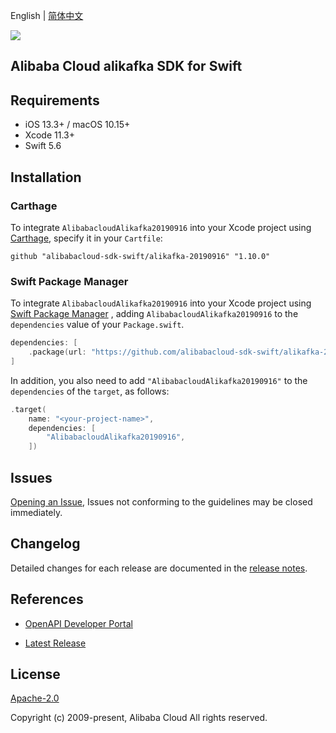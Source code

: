 English | [简体中文](README-CN.md)

![](https://aliyunsdk-pages.alicdn.com/icons/AlibabaCloud.svg)

## Alibaba Cloud alikafka SDK for Swift

## Requirements

- iOS 13.3+ / macOS 10.15+
- Xcode 11.3+
- Swift 5.6

## Installation

### Carthage

To integrate `AlibabacloudAlikafka20190916` into your Xcode project using [Carthage](https://github.com/Carthage/Carthage), specify it in your `Cartfile`:

```ogdl
github "alibabacloud-sdk-swift/alikafka-20190916" "1.10.0"
```

### Swift Package Manager

To integrate `AlibabacloudAlikafka20190916` into your Xcode project using [Swift Package Manager](https://swift.org/package-manager/) , adding `AlibabacloudAlikafka20190916` to the `dependencies` value of your `Package.swift`.

```swift
dependencies: [
    .package(url: "https://github.com/alibabacloud-sdk-swift/alikafka-20190916.git", from: "1.10.0")
]
```

In addition, you also need to add `"AlibabacloudAlikafka20190916"` to the `dependencies` of the `target`, as follows:

```swift
.target(
    name: "<your-project-name>",
    dependencies: [
        "AlibabacloudAlikafka20190916",
    ])
```

## Issues

[Opening an Issue](https://github.com/alibabacloud-sdk-swift/alikafka-20190916/issues/new), Issues not conforming to the guidelines may be closed immediately.

## Changelog

Detailed changes for each release are documented in the [release notes](./ChangeLog.txt).

## References

* [OpenAPI Developer Portal](https://next.api.alibabacloud.com/home)
- [Latest Release](https://github.com/alibabacloud-sdk-swift/alikafka-20190916)

## License

[Apache-2.0](http://www.apache.org/licenses/LICENSE-2.0)

Copyright (c) 2009-present, Alibaba Cloud All rights reserved.
